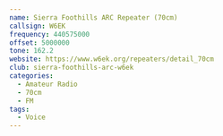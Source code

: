```yaml
---
name: Sierra Foothills ARC Repeater (70cm)
callsign: W6EK
frequency: 440575000
offset: 5000000
tone: 162.2
website: https://www.w6ek.org/repeaters/detail_70cm
club: sierra-foothills-arc-w6ek
categories:
  - Amateur Radio
  - 70cm
  - FM
tags:
  - Voice
---
```

